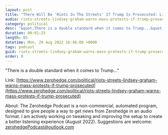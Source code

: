 ```yaml
---
layout: post
title: "There Will Be 'Riots In The Streets' If Trump Is Prosecuted: Lindsey Graham"
audio: riots-streets-lindsey-graham-warns-mass-protests-if-trump-prosecuted-0
category: political
desc: "&quot;There is a double standard when it comes to Trump...&quot;"
duration: 00:01:25
length: 85
datetime: Mon, 29 Aug 2022 16:46:00 +0000
tags: podcast
guid: riots-streets-lindsey-graham-warns-mass-protests-if-trump-prosecuted-0
order: 0
---
```

&quot;There is a double standard when it comes to Trump...&quot;

Link: [https://www.zerohedge.com/political/riots-streets-lindsey-graham-warns-mass-protests-if-trump-prosecuted](https://www.zerohedge.com/political/riots-streets-lindsey-graham-warns-mass-protests-if-trump-prosecuted)

About: The Zerohedge Podcast is a non-commercial, automated program, designed to give people a way to get news from Zerohedge in an audio format.  I am actively working on tweaking and improving the setup to create a better listening experience (August 2022).  Suggestions are welcome: [zerohedgePodcast@outlook.com](mailto:zerohedgePodcast@outlook.com)